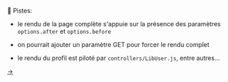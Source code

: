 <div style="height:200px">&nbsp;</div>

🧭 Pistes:

- le rendu de la page complète s'appuie sur la présence des paramètres `options.after` et `options.before`

- on pourrait ajouter un paramètre GET pour forcer le rendu complet

- le rendu du profil est piloté par `controllers/LibUser.js`, entre autres...

[→](07-pièges.md)
